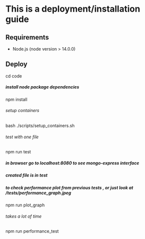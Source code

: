 # This is a deployment/installation guide
## Requirements
- Node.js (node version > 14.0.0)

## Deploy
cd code

##### install node package dependencies
npm install

###### setup containers
bash ./scripts/setup_containers.sh

###### test with one file
npm run test

##### in browser go to localhost:8080 to see mongo-express interface
##### created file is in test


##### to check performance plot from previous tests , or just look at /tests/performance_graph.jpeg
npm run plot_graph


###### takes a lot of time
npm run performance_test